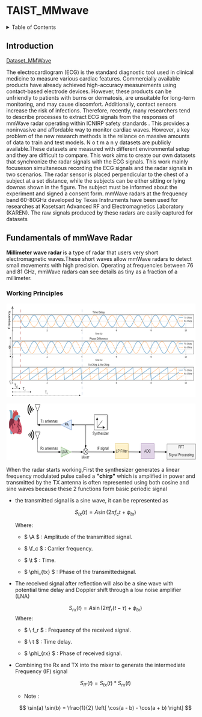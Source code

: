 # TAIST_MMwave
 <!-- TABLE OF CONTENTS -->
<details>
  <summary>Table of Contents</summary>
  <ol>
    <li>
      <a href="#INTRODUCTION">INTRODUCTION</a>
    </li>
    <li>
      <a href="#Fundamentals of mmWave Radar">Fundamentals of mmWave Radar</a>
      <ul>
        <li><a href="#Working Principles">Working Principles</a></li>
        <li><a href="#Basic Pipeline">Basic Pipeline</a></li>
        <li><a href="#mmWave Radar Sensors">Fundamentals of mmWave Radar
      </ul>
    </li>
    <li><a href="#RADAR DATA REPRESENTATIONS">RADAR DATA REPRESENTATIONS</a>
        <ul>
            <li><a href="#Hardware">Hardware</a></li>
                <ul>
                    <li><a href="#IWR1642">IWR1642</a></li>
                    <li><a href="#DCA1000EVM">DCA1000EVM</a></li>
                </ul>
            <li><a href="#Software">Software</a>
                <ul>
                    <li><a href="#Create-ML-Library">Create ML Library</a></li>
                    <li><a href="#Testing-ML-Library">Testing ML Library</a></li>
                    <li><a href="#Final-Deployment">Final Deployment</a></li>
                </ul>
            </li>
        </ul>
    </li>
    
   
  </ol>
</details>

## Introduction

<a href="https://drive.google.com/drive/folders/1XOdPlMdZgRdOA13Nl3a8S_WuzcY_C4jY?usp=sharing">Dataset_MMWave</a>

<p align= "left">The electrocardiogram (ECG) is the standard diagnostic tool used in clinical medicine to measure various cardiac features. Commercially 
available products have already achieved high-accuracy measurements using contact-based electrode devices. However, these products 
can be unfriendly to patients with burns or dermatosis, are unsuitable for long-term monitoring, and may cause discomfort. Additionally, 
contact sensors increase the risk of infections. Therefore, recently, many researchers  tend to describe processes to extract ECG 
signals from the responses of mmWave radar operating within ICNIRP safety standards . This provides a noninvasive and affordable 
way to monitor cardiac waves. However, a key problem of the new research methods is the reliance on massive amounts of data to train 
and test models. N o t m a n y datasets are publicly available.These datasets are measured with different environmental setup 
and they are difficult to compare. This work aims to create our own datasets that synchronize the radar signals with the ECG signals.
This work mainly focuseson simultaneous recording the ECG signals and the radar signals in two scenarios. The radar sensor is placed 
perpendicular to the chest of a subject at a set distance, while the subjects can be either sitting or lying downas shown in the figure. The 
subject must be informed about the experiment and signed a consent form. mmWave radars at the frequency band 60-80GHz developed 
by Texas Instruments have been used for researches at Kasetsart Advanced RF and Electromagnetics Laboratory (KAREN). The raw 
signals produced by these radars are easily captured for datasets </p>

## Fundamentals of mmWave Radar
<p align= "left"><b>Millimeter wave radar </b> is a type of radar that users very short electromagnetic waves.These short waves allow mmWave radars to detect small movements with high precision. Operating at frequencies between 76 and 81 GHz, mmWave radars can see details as tiny as a fraction of a millimeter.</p>

### Working Principles


<p align="center">
 <img  width=550px height=250px src="Image/Fundamentals_mmwave/FMCW_Radar01.png"><br></p>

 <p align="center">
 <img  width=550px height=150px src="Image/Fundamentals_mmwave/Block_Diagram.png"><br></p>

<p align= "left">When the radar starts working,First the synthesizer generates a linear frequency modulated pulse called a <b>"chirp"</b> which is amplified in power and transmitted by the TX antenna is often represented using both cosine and sine waves because these 2 functions form basic periodic signal</p>
<div>
<ul>
<li>the transmitted signal is a sine wave, it can be represented as</li>

$$
S_{tx}(t) = A \sin(2\pi f_c t + \phi_{tx})
$$

Where:

- $ \A $ : Amplitude of the transmitted signal.

- $ \f_c $ : Carrier frequency.

- $ \t $ : Time.

- $ \phi_{tx} $ : Phase of the transmittedsignal.

</ul>



<ul>
<li>The received signal after reflection will also be a sine wave with potential time delay and Doppler shift through a low noise amplifier (LNA) </li>

$$
S_{rx}(t) = A \sin\left(2\pi f_r (t - \tau) + \phi_{tx}\right)
$$
Where:

- $ \ f_r $ : Frequency of the received signal.

- $ \ t $ : Time delay.

- $ \phi_{rx} $ : Phase of received signal.

</ul>

<ul>
<li>Combining the Rx and TX into the mixer to generate the intermediate Frequency (IF) signal</li>

$$
S_{IF}(t) = S_{tx}(t) *  S_{rx}(t)
$$

- Note :

$$
\sin(a) \sin(b) = \frac{1}{2} \left[ \cos(a - b) - \cos(a + b) \right]
$$

</ul>

